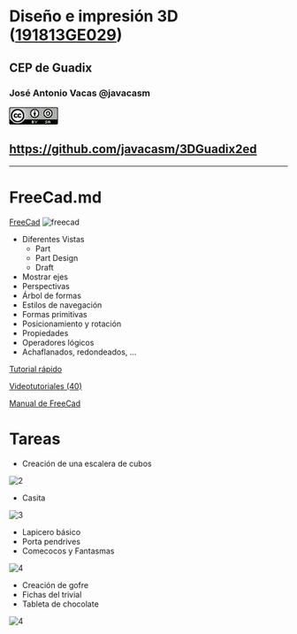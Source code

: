 # Diseño e impresión 3D ([191813GE029](https://www.juntadeandalucia.es/educacion/secretariavirtual/consultaCEP/actividad/191813GE029/))

## CEP de Guadix


### José Antonio Vacas @javacasm

![CCbySA](images/CCbySQ_88x31.png)

## https://github.com/javacasm/3DGuadix2ed

* *  *

# FreeCad.md

[FreeCad](http://www.freecadweb.org/)
![freecad](http://jeromeabel.net/files/ressources/democratie-industrielle/bonus-images/fab/FreeCAD_aeroponic_system.jpg)

* Diferentes Vistas
  * Part
  * Part Design
  * Draft
* Mostrar ejes
* Perspectivas
* Árbol de formas
* Estilos de navegación
* Formas primitivas
* Posicionamiento y rotación
* Propiedades
* Operadores lógicos
* Achaflanados, redondeados, ...


[Tutorial rápido](http://spainlabs.com/wiki/index.php?title=Tutorial_r%C3%A1pido_de_FreeCad)

[Videotutoriales (40)](http://www.iearobotics.com/wiki/index.php?title=Dise%C3%B1o_de_piezas_con_Freecad)

[Manual de FreeCad](https://www.gitbook.com/book/yorikvanhavre/a-freecad-manual/details)

# Tareas

* Creación de una escalera de cubos

![2](http://www.iearobotics.com/wiki/images/thumb/9/9d/T05-ej2-jv-almodovar.jpg/300px-T05-ej2-jv-almodovar.jpg)
* Casita

![3](http://www.iearobotics.com/wiki/images/thumb/9/98/T06-ej1-JV-Almodovar.jpg/300px-T06-ej1-JV-Almodovar.jpg)
* Lapicero básico
* Porta pendrives
* Comecocos y Fantasmas

![4](http://www.iearobotics.com/wiki/images/thumb/a/a0/Xoan-Sampaino-HalfBrick-2.png/300px-Xoan-Sampaino-HalfBrick-2.png)
* Creación de gofre
* Fichas del trivial
* Tableta de chocolate

![4](http://www.iearobotics.com/wiki/images/thumb/9/9f/T12-ej2-chocolate-3.png/800px-T12-ej2-chocolate-3.png)
